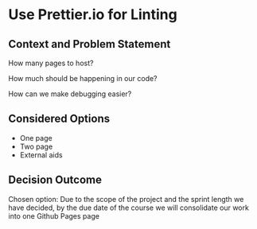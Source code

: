 # Use Prettier.io for Linting

## Context and Problem Statement

How many pages to host?

How much should be happening in our code?

How can we make debugging easier?

## Considered Options

- One page
- Two page
- External aids

## Decision Outcome

Chosen option: Due to the scope of the project and the sprint length we have decided, by the due date of the course we will consolidate our work into one Github Pages page
